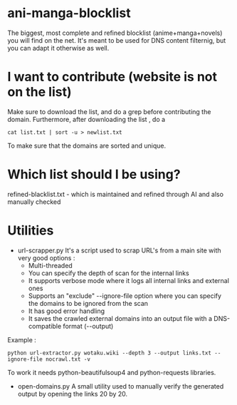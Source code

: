# ani-manga-blocklist
The biggest, most complete and refined blocklist (anime+manga+novels) you will find on the net.
It's meant to be used for DNS content filternig, but you can adapt it otherwise as well.


# I want to contribute (website is not on the list)
Make sure to download the list, and do a grep before contributing the domain.
Furthermore, after downloading the list , do a 
```
cat list.txt | sort -u > newlist.txt
```
To make sure that the domains are sorted and unique.

# Which list should I be using?
refined-blacklist.txt - which is maintained and refined through AI and also manually checked

# Utilities
- url-scrapper.py
It's a script used to scrap URL's from a main site with very good options :
  - Multi-threaded
  - You can specify the depth of scan for the internal links
  - It supports verbose mode where it logs all internal links and external ones
  - Supports an "exclude" --ignore-file option where you can specify the domains to be ignored from the scan
  - It has good error handling
  - It saves the crawled external domains into an output file with a DNS-compatible format (--output)

Example : 
```
python url-extractor.py wotaku.wiki --depth 3 --output links.txt --ignore-file nocrawl.txt -v
```
To work it needs python-beautifulsoup4 and python-requests libraries.

- open-domains.py
A small utility used to manually verify the generated output by opening the links 20 by 20.
